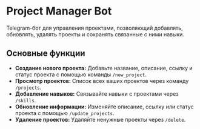 # Project Manager Bot

Telegram-бот для управления проектами, позволяющий добавлять, обновлять, удалять проекты и сохранять связанные с ними навыки. 

## Основные функции
- **Создание нового проекта:** Добавьте название, описание, ссылку и статус проекта с помощью команды `/new_project`.
- **Просмотр проектов:** Список всех ваших проектов через команду `/projects`.
- **Добавление навыков:** Связывайте навыки с проектами через `/skills`.
- **Обновление информации:** Изменяйте описание, ссылку или статус проекта с помощью `/update_projects`.
- **Удаление проектов:** Удаляйте ненужные проекты через `/delete`.
